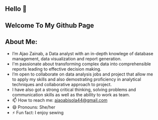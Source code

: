 ## Hello 👋
## Welcome To My Github Page

## About Me:





-  I’m Ajao Zainab, a Data analyst with an in-depth knowlege of database management, data visualization and report generation.
-  I'm passionate about transforming complex data into comprehensible reports leading to effective decision making. 
-  I’m open to collaborate on data analysis jobs and project that allow me to apply my skills and also demostrating proficiency in 
     analytical techniques and collaborative approach to project.
-  I have also got a strong critical thinking, solving problems and communication skills as well as the ability to work as team. 
- 📫 How to reach me:
       ajaoabisola44@gmail.com
- 😄 Pronouns: She/her
- ⚡ Fun fact: I enjoy sewing 

